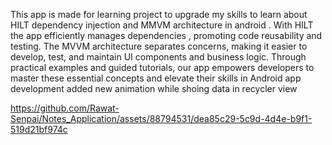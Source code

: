 This app is made for learning project to upgrade my skills to learn about HILT dependency injection and MMVM architecture in android . With HILT the app efficiently manages dependencies , promoting code reusability and testing. The MVVM architecture separates concerns, making it easier to develop, test, and maintain UI components and business logic. Through practical examples and guided tutorials, our app empowers developers to master these essential concepts and elevate their skills in Android app development added new animation while shoing data in recycler view 



https://github.com/Rawat-Senpai/Notes_Application/assets/88794531/dea85c29-5c9d-4d4e-b9f1-519d21bf974c

